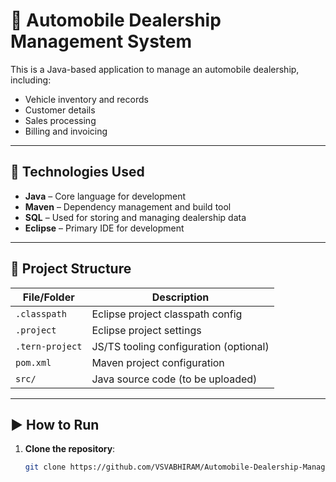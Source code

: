 # 🚗 Automobile Dealership Management System

This is a Java-based application to manage an automobile dealership, including:

- Vehicle inventory and records
- Customer details
- Sales processing
- Billing and invoicing

---

## 🔧 Technologies Used

- **Java** – Core language for development
- **Maven** – Dependency management and build tool
- **SQL** – Used for storing and managing dealership data
- **Eclipse** – Primary IDE for development

---

## 📁 Project Structure

| File/Folder     | Description                                 |
|----------------|---------------------------------------------|
| `.classpath`    | Eclipse project classpath config            |
| `.project`      | Eclipse project settings                    |
| `.tern-project` | JS/TS tooling configuration (optional)      |
| `pom.xml`       | Maven project configuration                 |
| `src/`          | Java source code (to be uploaded)           |

---

## ▶️ How to Run

1. **Clone the repository**:
   ```bash
   git clone https://github.com/VSVABHIRAM/Automobile-Dealership-Management.git
